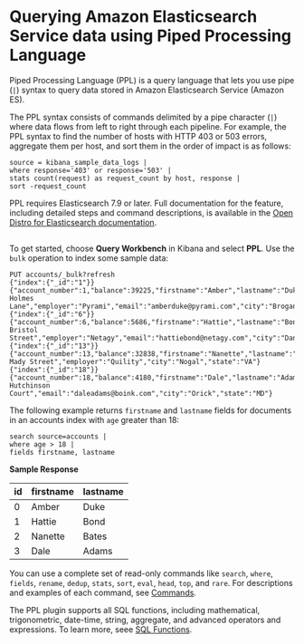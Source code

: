 # Querying Amazon Elasticsearch Service data using Piped Processing Language<a name="ppl-support"></a>

Piped Processing Language \(PPL\) is a query language that lets you use pipe \(`|`\) syntax to query data stored in Amazon Elasticsearch Service \(Amazon ES\)\.

The PPL syntax consists of commands delimited by a pipe character \(`|`\) where data flows from left to right through each pipeline\. For example, the PPL syntax to find the number of hosts with HTTP 403 or 503 errors, aggregate them per host, and sort them in the order of impact is as follows:

```
source = kibana_sample_data_logs | 
where response='403' or response='503' | 
stats count(request) as request_count by host, response | 
sort -request_count
```

PPL requires Elasticsearch 7\.9 or later\. Full documentation for the feature, including detailed steps and command descriptions, is available in the [Open Distro for Elasticsearch documentation](https://opendistro.github.io/for-elasticsearch-docs/docs/ppl/)\.

## <a name="ppl-support-gs"></a>

To get started, choose **Query Workbench** in Kibana and select **PPL**\. Use the `bulk` operation to index some sample data: 

```
PUT accounts/_bulk?refresh
{"index":{"_id":"1"}}
{"account_number":1,"balance":39225,"firstname":"Amber","lastname":"Duke","age":32,"gender":"M","address":"880 Holmes Lane","employer":"Pyrami","email":"amberduke@pyrami.com","city":"Brogan","state":"IL"}
{"index":{"_id":"6"}}
{"account_number":6,"balance":5686,"firstname":"Hattie","lastname":"Bond","age":36,"gender":"M","address":"671 Bristol Street","employer":"Netagy","email":"hattiebond@netagy.com","city":"Dante","state":"TN"}
{"index":{"_id":"13"}}
{"account_number":13,"balance":32838,"firstname":"Nanette","lastname":"Bates","age":28,"gender":"F","address":"789 Mady Street","employer":"Quility","city":"Nogal","state":"VA"}
{"index":{"_id":"18"}}
{"account_number":18,"balance":4180,"firstname":"Dale","lastname":"Adams","age":33,"gender":"M","address":"467 Hutchinson Court","email":"daleadams@boink.com","city":"Orick","state":"MD"}
```

The following example returns `firstname` and `lastname` fields for documents in an accounts index with `age` greater than 18:

```
search source=accounts | 
where age > 18 | 
fields firstname, lastname
```


**Sample Response**  

| id | firstname | lastname | 
| --- | --- | --- | 
| 0 | Amber | Duke | 
| 1 | Hattie | Bond | 
| 2 | Nanette | Bates | 
| 3 | Dale | Adams | 

You can use a complete set of read\-only commands like `search`, `where`, `fields`, `rename`, `dedup`, `stats`, `sort`, `eval`, `head`, `top`, and `rare`\. For descriptions and examples of each command, see [Commands](https://opendistro.github.io/for-elasticsearch-docs/docs/ppl/commands/)\.

The PPL plugin supports all SQL functions, including mathematical, trigonometric, date\-time, string, aggregate, and advanced operators and expressions\. To learn more, seee [SQL Functions](https://opendistro.github.io/for-elasticsearch-docs/docs/sql/functions/)\.